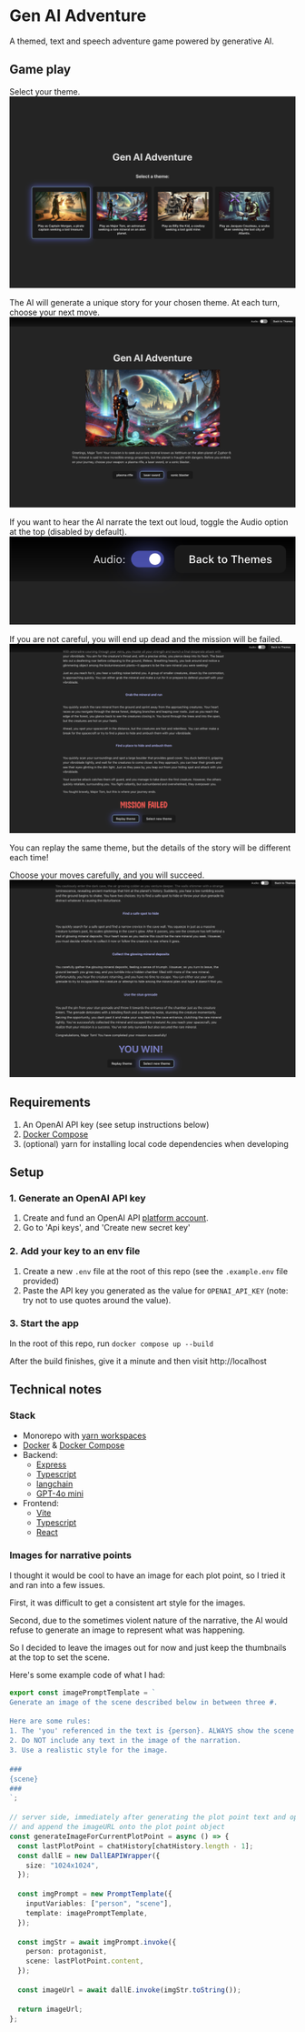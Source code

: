# Gen AI Adventure

A themed, text and speech adventure game powered by generative AI.

## Game play

Select your theme.
![theme selection](/screenshots/theme_selection.png)

The AI will generate a unique story for your chosen theme.
At each turn, choose your next move.
![story begin](/screenshots/story_begin.png)

If you want to hear the AI narrate the text out loud, toggle the Audio option at the top (disabled by default).
![audio toggle](/screenshots/audio.png)

If you are not careful, you will end up dead and the mission will be failed.
![mission failure](/screenshots/mission_failed.png)

You can replay the same theme, but the details of the story will be different each time!

Choose your moves carefully, and you will succeed.
![mission success](/screenshots/mission_success.png)

## Requirements

1. An OpenAI API key (see setup instructions below)
2. [Docker Compose](https://docs.docker.com/compose/install/)
3. (optional) yarn for installing local code dependencies when developing

## Setup

### 1. Generate an OpenAI API key

1. Create and fund an OpenAI API [platform account](https://openai.com/api/).
1. Go to 'Api keys', and 'Create new secret key'

### 2. Add your key to an env file

1. Create a new `.env` file at the root of this repo (see the `.example.env` file provided)
1. Paste the API key you generated as the value for `OPENAI_API_KEY` (note: try not to use quotes around the value).

### 3. Start the app

In the root of this repo, run `docker compose up --build`

After the build finishes, give it a minute and then visit http://localhost

## Technical notes

### Stack

- Monorepo with [yarn workspaces](https://yarnpkg.com/features/workspaces)
- [Docker](https://www.docker.com/) & [Docker Compose](https://docs.docker.com/compose/)
- Backend:
  - [Express](https://expressjs.com/)
  - [Typescript](https://www.typescriptlang.org/)
  - [langchain](https://www.langchain.com/)
  - [GPT-4o mini](https://openai.com/index/gpt-4o-mini-advancing-cost-efficient-intelligence/)
- Frontend:
  - [Vite](https://vite.dev/)
  - [Typescript](https://www.typescriptlang.org/)
  - [React](https://react.dev/)

### Images for narrative points

I thought it would be cool to have an image for each plot point, so I tried it and ran into a few issues.

First, it was difficult to get a consistent art style for the images.

Second, due to the sometimes violent nature of the narrative, the AI would refuse to generate an image to represent what was happening.

So I decided to leave the images out for now and just keep the thumbnails at the top to set the scene.

Here's some example code of what I had:

```typescript
export const imagePromptTemplate = `
Generate an image of the scene described below in between three #.

Here are some rules:
1. The 'you' referenced in the text is {person}. ALWAYS show the scene as seen through the eyes of {person}.
2. Do NOT include any text in the image of the narration.
3. Use a realistic style for the image.

###
{scene}
###
`;

// server side, immediately after generating the plot point text and options, would call this function
// and append the imageURL onto the plot point object
const generateImageForCurrentPlotPoint = async () => {
  const lastPlotPoint = chatHistory[chatHistory.length - 1];
  const dallE = new DallEAPIWrapper({
    size: "1024x1024",
  });

  const imgPrompt = new PromptTemplate({
    inputVariables: ["person", "scene"],
    template: imagePromptTemplate,
  });

  const imgStr = await imgPrompt.invoke({
    person: protagonist,
    scene: lastPlotPoint.content,
  });

  const imageUrl = await dallE.invoke(imgStr.toString());

  return imageUrl;
};
```

